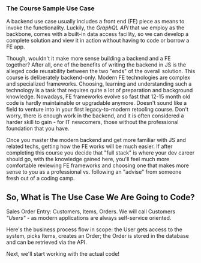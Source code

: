 ### The Course Sample Use Case 

A backend use case usually includes a front end (FE) piece as means to invoke the functionality. Luckily, the *GraphQL API* that we employ as the backbone, comes with a built-in data access facility, so we can develop a complete solution and view it in action without having to code or borrow a FE app. 

Though, wouldn't it make more sense building a backend and a FE together? After all, one of the benefits of writing the backend in JS is the alleged code reusability between the two "ends" of the overall solution. This course is deliberately backend-only. Modern FE technologies are complex and specialized frameworks. Choosing, learning and understanding such a technology is a task that requires quite a lot of preparation and background knowledge. Nowadays, FE frameworks evolve so fast that 12-15 month old code is hardly maintainable or upgradable anymore. Doesn't sound like a field to venture into in your first legacy-to-modern retooling course. Don't worry, there is enough work in the backend, and it is often considered a harder skill to gain - for IT newcomers, those without the professional foundation that you have.

 Once you master the modern backend and get more familiar with JS and related techs, getting how the FE works will be much easier. If after completing this course you decide that "full stack" is where your dev career should go, with the knowledge gained here, you'll feel much more comfortable reviewing FE frameworks and choosing one that makes more sense to you as a professional vs. following an "advise" from someone fresh out of a coding camp.


## So, What is The Use Case We Are Going to Code?

Sales Order Entry: Customers, Items, Orders. We will call Customers *"Users"* - as modern applications are always self-service oriented. 

Here's the business process flow in scope: the User gets access to the system, picks Items, creates an Order; the Order is stored in the database and can be retrieved via the API.


Next, we'll start working with the actual code!